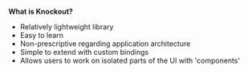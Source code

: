 **What is Knockout?**
- Relatively lightweight library
- Easy to learn
- Non-prescriptive regarding application architecture
- Simple to extend with custom bindings
- Allows users to work on isolated parts of the UI with  'components'  

